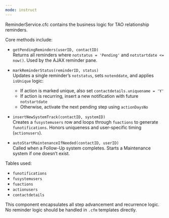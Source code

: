 ```yaml
---
mode: instruct
---
```


ReminderService.cfc contains the business logic for TAO relationship reminders.

Core methods include:

- `getPendingReminders(userID, contactID)`  
  Returns all reminders where `notstatus = 'Pending'` and `notstartdate <= now()`. Used by the AJAX reminder pane.

- `markReminderStatus(reminderID, status)`  
  Updates a single reminder’s `notstatus`, sets `notenddate`, and applies `isUnique` logic:
  - If action is marked unique, also set `contactdetails.uniquename = 'Y'`
  - If action is recurring, insert a new notification with future `notstartdate`
  - Otherwise, activate the next pending step using `actionDaysNo`

- `insertNewSystemTrack(contactID, systemID)`  
  Creates a `fusystemusers` row and loops through `fuactions` to generate `funotifications`. Honors uniqueness and user-specific timing (`actionusers`).

- `autoStartMaintenanceIfNeeded(contactID, userID)`  
  Called when a Follow-Up system completes. Starts a Maintenance system if one doesn’t exist.

Tables used:
- `funotifications`
- `fusystemusers`
- `fuactions`
- `actionusers`
- `contactdetails`

This component encapsulates all step advancement and recurrence logic. No reminder logic should be handled in `.cfm` templates directly.
